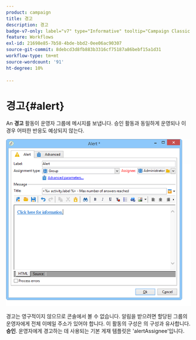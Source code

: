 ```yaml
---
product: campaign
title: 경고
description: 경고
badge-v7-only: label="v7" type="Informative" tooltip="Campaign Classic v7에만 적용"
feature: Workflows
exl-id: 21698e85-7b58-4bde-bbd2-0ee06ac90307
source-git-commit: 8debcd3d8fb883b3316cf75187a86bebf15a1d31
workflow-type: tm+mt
source-wordcount: '91'
ht-degree: 10%

---
```


# 경고{#alert}



An **경고** 활동이 운영자 그룹에 메시지를 보냅니다. 승인 활동과 동일하게 운영되나 이 경우 어떠한 반응도 예상되지 않는다.

![](assets/edit_alerte.png)

경고는 영구적이지 않으므로 콘솔에서 볼 수 없습니다. 알림을 받으려면 할당된 그룹의 운영자에게 전체 이메일 주소가 있어야 합니다. 이 활동의 구성은 의 구성과 유사합니다. **승인**. 운영자에게 경고하는 데 사용되는 기본 게재 템플릿은 &#39;alertAssignee&#39;입니다.

